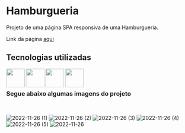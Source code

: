 <h1>Hamburgueria</h1>

<p>Projeto de uma página SPA responsiva de uma Hamburgueria.</p>
<p>Link da página <a href="https://hamburguer.herokuapp.com/">aqui</a></p>

<h2>Tecnologias utilizadas</h2>

<div>
<img align="left" heigth="50" width="50" src="https://cdn.jsdelivr.net/gh/devicons/devicon/icons/javascript/javascript-original.svg" />
<img align="left" heigth="50" width="50" src="https://cdn.jsdelivr.net/gh/devicons/devicon/icons/react/react-original.svg" />
<img align="left" heigth="50" width="50" src="https://cdn.jsdelivr.net/gh/devicons/devicon/icons/html5/html5-original.svg" />
<img align="left" heigth="50" width="50" src="https://cdn.jsdelivr.net/gh/devicons/devicon/icons/css3/css3-original.svg" />
</div>
<br>
<br>
<h3>Segue abaixo algumas imagens do projeto</h3>
<br>

![2022-11-26 (1)](https://user-images.githubusercontent.com/104016282/204111557-6304e4b3-7884-49d9-a41f-51522fc6f2eb.png)
![2022-11-26 (2)](https://user-images.githubusercontent.com/104016282/204111558-ecfa6e60-574d-4c3f-8643-4abbcaf0987b.png)
![2022-11-26 (3)](https://user-images.githubusercontent.com/104016282/204111560-e918ad51-6dac-4082-9aa8-f24e419e3500.png)
![2022-11-26 (4)](https://user-images.githubusercontent.com/104016282/204111562-1414598a-4c91-4220-b528-5273a2715f93.png)
![2022-11-26 (5)](https://user-images.githubusercontent.com/104016282/204111563-8092a5f8-fff5-4c0d-a23f-a4218670661d.png)
![2022-11-26](https://user-images.githubusercontent.com/104016282/204111565-5e19a416-740e-4e2b-9e53-11bac3665fb3.png)
